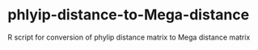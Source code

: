 # phlyip-distance-to-Mega-distance
R script for conversion of phylip distance matrix to Mega distance matrix
